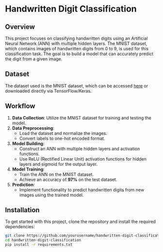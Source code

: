 # Handwritten Digit Classification

## Overview

This project focuses on classifying handwritten digits using an Artificial Neural Network (ANN) with multiple hidden layers. The MNIST dataset, which contains images of handwritten digits from 0 to 9, is used for this classification task. The goal is to build a model that can accurately predict the digit from a given image.

## Dataset

The dataset used is the MNIST dataset, which can be accessed [here](http://yann.lecun.com/exdb/mnist/) or downloaded directly via TensorFlow/Keras.

## Workflow

1. **Data Collection**: Utilize the MNIST dataset for training and testing the model.
2. **Data Preprocessing**: 
   - Load the dataset and normalize the images.
   - Convert labels to one-hot encoded format.
3. **Model Building**:
   - Construct an ANN with multiple hidden layers and activation functions.
   - Use ReLU (Rectified Linear Unit) activation functions for hidden layers and sigmoid for the output layer.
4. **Model Training**:
   - Train the ANN on the MNIST dataset.
   - Achieve an accuracy of **97%** on the test dataset.
5. **Prediction**:
   - Implement functionality to predict handwritten digits from new images using the trained model.

## Installation

To get started with this project, clone the repository and install the required dependencies:

```bash
git clone https://github.com/yourusername/handwritten-digit-classification.git
cd handwritten-digit-classification
pip install -r requirements.txt
